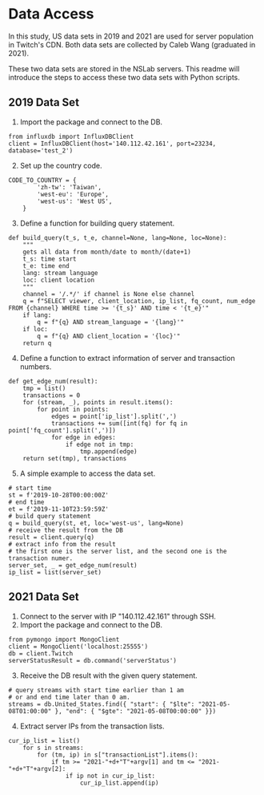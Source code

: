 # Data Access

In this study, US data sets in 2019 and 2021 are used for server population in Twitch's CDN. Both data sets are collected by Caleb Wang (graduated in 2021).

These two data sets are stored in the NSLab servers. This readme will introduce the steps to access these two data sets with Python scripts.

## 2019 Data Set

1. Import the package and connect to the DB.
```python=
from influxdb import InfluxDBClient
client = InfluxDBClient(host='140.112.42.161', port=23234, database='test_2')

```
2. Set up the country code.
```python=
CODE_TO_COUNTRY = { 
        'zh-tw': 'Taiwan',
        'west-eu': 'Europe',
        'west-us': 'West US',
    }
```
3. Define a function for building query statement.
```python=
def build_query(t_s, t_e, channel=None, lang=None, loc=None):
    """
    gets all data from month/date to month/(date+1)
    t_s: time start
    t_e: time end 
    lang: stream language
    loc: client location 
    """
    channel = '/.*/' if channel is None else channel
    q = f"SELECT viewer, client_location, ip_list, fq_count, num_edge FROM {channel} WHERE time >= '{t_s}' AND time < '{t_e}'"
    if lang:
        q = f"{q} AND stream_language = '{lang}'"
    if loc:
        q = f"{q} AND client_location = '{loc}'"
    return q
```
4. Define a function to extract information of server and transaction numbers.
```python=
def get_edge_num(result):
    tmp = list()
    transactions = 0
    for (stream, _), points in result.items():
        for point in points:
            edges = point['ip_list'].split(',')
            transactions += sum([int(fq) for fq in point['fq_count'].split(',')])
            for edge in edges:
                if edge not in tmp:
                    tmp.append(edge)
    return set(tmp), transactions

```
5. A simple example to access the data set.
```python=
# start time
st = f'2019-10-28T00:00:00Z'
# end time
et = f'2019-11-10T23:59:59Z'
# build query statement
q = build_query(st, et, loc='west-us', lang=None)
# receive the result from the DB
result = client.query(q)
# extract info from the result
# the first one is the server list, and the second one is the transaction numer.
server_set, _ = get_edge_num(result)
ip_list = list(server_set)
```

## 2021 Data Set

1. Connect to the server with IP "140.112.42.161" through SSH.
2. Import the package and connect to the DB.
```python=
from pymongo import MongoClient
client = MongoClient('localhost:25555')
db = client.Twitch
serverStatusResult = db.command('serverStatus')
```
3. Receive the DB result with the given query statement.
```python=
# query streams with start time earlier than 1 am
# or and end time later than 0 am.
streams = db.United_States.find({ "start": { "$lte": "2021-05-08T01:00:00" }, "end": { "$gte": "2021-05-08T00:00:00" }})
```
4. Extract server IPs from the transaction lists.
```python=
cur_ip_list = list()
    for s in streams:
        for (tm, ip) in s["transactionList"].items():
            if tm >= "2021-"+d+"T"+argv[1] and tm <= "2021-"+d+"T"+argv[2]:
                if ip not in cur_ip_list:
                    cur_ip_list.append(ip)
```